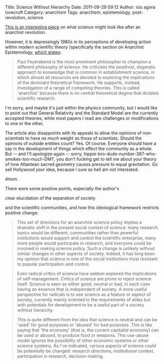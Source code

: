 Title: Science Without Hierarchy
Date: 2011-09-29 09:12
Author: isis agora lovecruft
Category: anarchism
Tags: anarchism, epistemology, post-revolution, science

<!-- PELICAN_BEGIN_SUMMARY -->

[This is an interesting piece](http://www.bmartin.cc/pubs/94raven.html)
on what science might look like after an anarchist revolution.

However, it is depressingly 1980s in its perceptions of developing
action within modern scientific theory (specifically the section on
Anarchist Epistemology,
[which states](http://www.bmartin.cc/pubs/94raven.html#fn13):

> Paul Feyerabend is the most prominent philosopher to champion a
> different philosophy of science. He criticises the positivist,
> dogmatic approach to knowledge that is common in establishment
> science, in which almost all resources are devoted to exploring the
> implications of the dominant theoretical framework. He supports,
> instead, investigation of a range of competing theories. This is
> called 'anarchist' because there is no central theoretical dogma
> that dictates scientific research.

I'm sorry, and maybe it's just within the physics community, but I would
like to point out that General Relativity and the Standard Model are the
currently accepted theories, while most papers I read are challenges or
modifications to one or the other.

The article also disappoints with its appeals to allow the opinions of
non-scientists to have *as much* weight as those of scientists. Should
the opinions of outside entities count? Yes. Of course. Everyone should
have a say in the development of things which effect the community as a
whole. But -- and I'll apologize again -- sorry,
hippie-bro-dude-number-387-who-smokes-too-much-DMT, you don't fucking
get to tell me about your theory of how Atlantean sacred geometry causes
pressure to equal gravitation. Go sell Hollywood your idea, because I
sure as hell am not interested.

*Ahem.*

There were some positive points, especially the author's
<!-- PELICAN_END_SUMMARY --> clear elucidation of the separation of society
and the scientific communities, and how this ideological framework
restricts positive change:

> This set of directions for an anarchist science policy implies a
> dramatic shift in the present social context of science: many research
> topics would be different, communities rather than powerful
> institutions would support and control the scientific enterprise, many
> more people would participate in research, and everyone could be
> involved in making science policy. Such a change is unlikely without
> similar changes in other aspects of society. Indeed, it has long been
> my opinion that science is one of the social institutions most
> resistant to popular participation and control.
>
> Even radical critics of science have seldom explored the implications
> of self-management. Critics of science are prone to reject science
> itself. Science is seen as either good, neutral or bad, in each case
> having an essence that is independent of society. A more useful
> perspective for radicals is to see science as a feature or aspect of
> society, currently mainly oriented to the requirements of elites but
> with potentials for development to be a useful part of a society
> without hierarchy.
>
> This is quite different from the idea that science is neutral and can
> be 'used' for good purposes or 'abused' for bad purposes. This is like
> saying that 'the economy' (that is, the current capitalist economy)
> can be used or abused, to produce food or weapons. This use-abuse
> model ignores the possibility of other economic systems or other
> science systems. As I've indicated, various aspects of science could
> be potentially be changed: research directions, institutional context,
> participation in research, decision-making.
